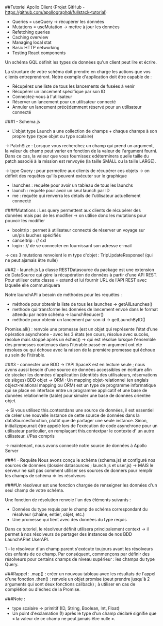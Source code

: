 ##Tutoriel Apollo Client
(Projet GitHub - https://github.com/apollographql/fullstack-tutorial)

* Queries = useQuery -> récupérer les données
* Mutations = useMutation -> mettre à jour les données
* Refetching queries
* Caching overview
* Managing local stat
* Basic HTTP networking
* Testing React components


Un schéma GQL définit les types de données qu'un client peut lire et écrire.

La structure de votre schéma doit prendre en charge les actions que vos clients entreprendront. Notre exemple d'application doit être capable de :
* Récupérez une liste de tous les lancements de fusées à venir
* Récupérer un lancement spécifique par son ID
* Connectez-vous à l'utilisateur
* Réserver un lancement pour un utilisateur connecté
* Annuler un lancement précédemment réservé pour un utilisateur connecté


###1 - Schema.js
* L'objet type Launch a une collection de champs + chaque champs à son propre type (type objet ou type scalaire)

-> PatchSize : Lorsque vous recherchez un champ qui prend un argument, la valeur du champ peut varier en fonction de la valeur de l'argument fourni.
Dans ce cas, la valeur que vous fournissez edéterminera quelle taille du patch associé à la mission est renvoyée (la taille SMALL ou la taille LARGE).

-> type Query : pour permettre aux clients de récupérer ces objets -> on définit des requêtes qu'ils peuvent exécuter sur le graphique
- launches : requête pour avoir un tableau de tous les launchs
- launch : requête pour avoir un seul launch par ID
- me : requête qui renverra les détails de l'utilisateur actuellement connecté

####Mutations : 
Les query permettent aux clients de récupérer des données mais pas de les modifier -> on utilise donc les mutations pour pouvoir les modifier
- booktrip : permet à utilisateur connecté de réserver un voyage sur un/pls lauches spécifiés
- canceltrip : // cxl
- login : // de se connecter en fournissant son adresse e-mail

-> ces 3 mutations renvoient le m type d'objet : TripUpdateResponse! (qui ne peut ajamais être nulle)

###2 - launch.js 
La classe RESTDatasource du package est une extension de DataSource qui gère la récupération de données à partir d'une API REST.
Pour utiliser cette classe = extend et lui fournir URL de l'API REST avec laquelle elle communiquera

Notre launchAPI a besoin de méthodes pour les requêtes :
- méthode pour obtenir la liste de tous les launches -> getAllLaunches()
- methode qui transforme les données de lancement envoé dans le format attendu par notre schéma -> launchReducer()
- méthode pour obtenir un lancement par son id -> getLaunchByID()

Promise.all() : renvoie une promesse (est un objet qui représente l’état d’une opération asynchrone - avec les 3 états (en cours, résolue avec succès, résolue mais stoppé après un échec))
-> qui est résolue lorsque l'ensemble des promesses contenues dans l'itérable passé en argument ont été résolues ou qui échoue avec la raison de la première promesse qui échoue au sein de l'itérable.


###3 - connecter une BDD 
-> l'API SpaceX est en lecture seule ; nous avons aussi besoin d'une source de données accessibles en écriture afin de stocker les données d'application (identités des utilisateurs, réservations de sièges)
BDD objet -> ORM : Un mapping objet-relationnel (en anglais object-relational mapping ou ORM) est un type de programme informatique qui se place en interface entre un programme applicatif et une base de données relationnelle (table) pour simuler une base de données orientée objet.

-> Si vous utilisez this.contextdans une source de données, il est essentiel de créer une nouvelle instance de cette source de données dans la dataSourcesfonction, plutôt que de partager une seule instance. Sinon, initializepourrait être appelé lors de l'exécution de code asynchrone pour un utilisateur particulier, en remplaçant this.contextpar le contexte d' un autre utilisateur.
//Pas compris

-> maintenant, nous avons connecté notre source de données à Apollo Server

###4 - Requête
Nous avons conçu le schéma (schema.js) et configuré nos sources de données (dossier datasources ; launch.js et user.js)
-> MAIS le serveur ne sait pas comment utiliser ses sources de donners pour remplir les champs de schéma => les résolveurs

####Un résolveur est une fonction chargée de renseigner les données d'un seul champ de votre schéma. 

Une fonction de résolution renvoie l'un des éléments suivants :
- Données du type requis par le champ de schéma correspondant du résolveur (chaîne, entier, objet, etc.)
- Une promesse qui tient avec des données du type requis

Dans ce tutoriel, le résolveur définit utilisera principalement context -> il permet à nos résolveurs de partager des instances de nos BDD LaunchAPIet UserAPI.

1 - le résolveur d'un champ parent s'exécute toujours avant les résolveurs des enfants de ce champ. 
Par conséquent, commençons par définir des résolveurs pour certains champs de niveau supérieur : les champs du type Query.

###Rappel :
.map() : créer un nouveau tableau avec les résultats de l'appel d'une fonction
.then() : renvoie un objet promise (peut prendre jusqu'à 2 arguments qui sont deux fonctions callback) ; à utiliser en cas de complétion ou d'échec de la Promise.

###Note :
- type scalaire -> primitif (ID, String, Boolean, Int, Float)
- Un point d'exclamation (!) après le type d'un champ déclaré signifie que « la valeur de ce champ ne peut jamais être nulle ».

